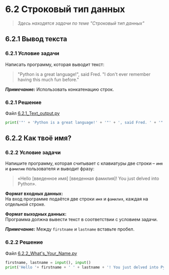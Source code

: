 # 6.2 Строковый тип данных

> *Здесь находятся задачи по теме "Строковый тип данных"*

## 6.2.1 Вывод текста

### 6.2.1 Условие задачи  

Написать программу, которая выводит текст:  
> "Python is a great language!", said Fred. "I don't ever remember having this much fun before."  

***Примечание:*** Использовать конкатенацию строк.  

### 6.2.1 Решение  

Файл [6.2.1_Text_output.py](6.2.1_Text_output.py)

```python
print('"' + 'Python is a great language!' + '"' + ', said Fred. ' + '"' + 'I ' + "don't" + ' ever remember having this much fun before.' + '"')
```

## 6.2.2 Как твоё имя?

### 6.2.2 Условие задачи 

Напишите программу, которая считывает с клавиатуры две строки – `имя` и `фамилию` пользователя и выводит фразу:  
> «Hello [введенное имя] [введенная фамилия]! You just delved into Python».

**Формат входных данных:**  
На вход программе подаётся две строки `имя` и `фамилия`, каждая на отдельной строке.  

**Формат выходных данных:**  
Программа должна вывести текст в соответствии с условием задачи.

***Примечание:*** Между `firstname` и `lastname` вставьте пробел.

### 6.2.2 Решение  

Файл [6.2.2_What's_Your_Name.py](6.2.2_What's_Your_Name.py)  

```python
firstname, lastname = input(), input()
print('Hello '+ firstname + ' ' + lastname + '! You just delved into Python')  
```  
